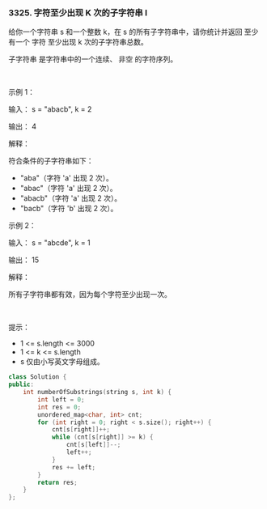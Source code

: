 ### 3325. 字符至少出现 K 次的子字符串 I



给你一个字符串 s 和一个整数 k，在 s 的所有子字符串中，请你统计并返回 至少有一个 字符 至少出现 k 次的子字符串总数。

子字符串 是字符串中的一个连续、 非空 的字符序列。

 

示例 1：

输入： s = "abacb", k = 2

输出： 4

解释：

符合条件的子字符串如下：

 * "aba"（字符 'a' 出现 2 次）。
 * "abac"（字符 'a' 出现 2 次）。
 * "abacb"（字符 'a' 出现 2 次）。
 * "bacb"（字符 'b' 出现 2 次）。

示例 2：

输入： s = "abcde", k = 1

输出： 15

解释：

所有子字符串都有效，因为每个字符至少出现一次。

 

提示：

 * 1 <= s.length <= 3000
 * 1 <= k <= s.length
 * s 仅由小写英文字母组成。

```c++
class Solution {
public:
    int numberOfSubstrings(string s, int k) {
        int left = 0;
        int res = 0;
        unordered_map<char, int> cnt;
        for (int right = 0; right < s.size(); right++) {
            cnt[s[right]]++;
            while (cnt[s[right]] >= k) {
                cnt[s[left]]--;
                left++;
            }
            res += left;
        }
        return res;
    }
};
```

